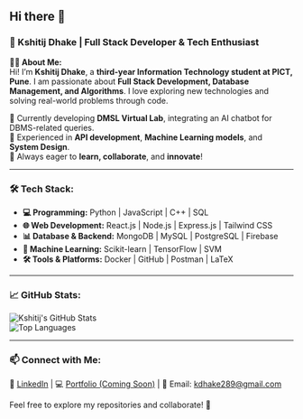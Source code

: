 ## Hi there 👋

### 🚀 Kshitij Dhake | Full Stack Developer & Tech Enthusiast  

**👨‍💻 About Me:**  
Hi! I’m **Kshitij Dhake**, a **third-year Information Technology student at PICT, Pune**. I am passionate about **Full Stack Development, Database Management, and Algorithms**. I love exploring new technologies and solving real-world problems through code.

🔹 Currently developing **DMSL Virtual Lab**, integrating an AI chatbot for DBMS-related queries.  
🔹 Experienced in **API development**, **Machine Learning models**, and **System Design**.  
🔹 Always eager to **learn, collaborate**, and **innovate**!  

---

### 🛠️ Tech Stack:  
- **💻 Programming:** Python  | JavaScript  | C++  | SQL   
- **🌐 Web Development:** React.js  | Node.js  | Express.js  | Tailwind CSS  
- **📊 Database & Backend:** MongoDB  | MySQL  | PostgreSQL  | Firebase   
- **🤖 Machine Learning:** Scikit-learn  | TensorFlow  | SVM   
- **🛠️ Tools & Platforms:** Docker  | GitHub  | Postman  | LaTeX   

---

### 📈 GitHub Stats:  
![Kshitij's GitHub Stats](https://github-readme-stats.vercel.app/api?username=Ksdhake28&show_icons=true&theme=radical)  
![Top Languages](https://github-readme-stats.vercel.app/api/top-langs/?username=Ksdhake28&layout=compact&theme=radical)  

---

### 📫 Connect with Me:  
🔗 [LinkedIn](www.linkedin.com/in/kshitijdhake) | 💻 [Portfolio (Coming Soon)](#) | 📧 Email: kdhake289@gmail.com

Feel free to explore my repositories and collaborate! 🚀

